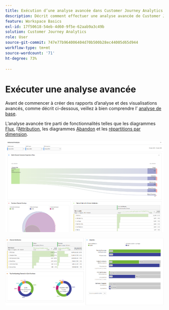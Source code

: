 ```yaml
---
title: Exécution d’une analyse avancée dans Customer Journey Analytics
description: Décrit comment effectuer une analyse avancée de Customer Journey Analytics dans Espace de travail.
feature: Workspace Basics
exl-id: 17f50618-54eb-4d60-9f5e-62aab9a3c49b
solution: Customer Journey Analytics
role: User
source-git-commit: 747e77b964006404d70b500b28ec44005d65d944
workflow-type: tm+mt
source-wordcount: '71'
ht-degree: 73%

---
```


# Exécuter une analyse avancée

Avant de commencer à créer des rapports d’analyse et des visualisations avancés, comme décrit ci-dessous, veillez à bien comprendre l’ [analyse de base](/help/analysis-workspace/perform-basic-analysis.md).

L’analyse avancée tire parti de fonctionnalités telles que les diagrammes [Flux](/help/analysis-workspace/visualizations/c-flow/flow.md), l’[Attribution](/help/analysis-workspace/c-panels/attribution.md), les diagrammes [Abandon](/help/analysis-workspace/visualizations/fallout/fallout-flow.md) et les [répartitions par dimension](/help/components/dimensions/t-breakdown-fa.md).

![Analyse avancée affichée dans un diagramme de flux.](assets/cja-adv-analysis1.png)

![Plusieurs exemples de visualisation, tels que les graphiques en anneau, de Venn et à barres empilées.](assets/cja-adv-analysis2.png)
